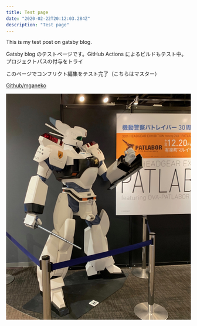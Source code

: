 ```yaml
---
title: Test page
date: "2020-02-22T20:12:03.284Z"
description: "Test page"
---
```


This is my test post on gatsby blog.

Gatsby blog のテストページです。GitHub Actions によるビルドもテスト中。プロジェクトパスの付与をトライ


このページでコンフリクト編集をテスト完了（こちらはマスター）


[Github/mganeko](https://github.com/mganeko/gatsby-blog/)

![PATLABOR](./pat.jpeg)
